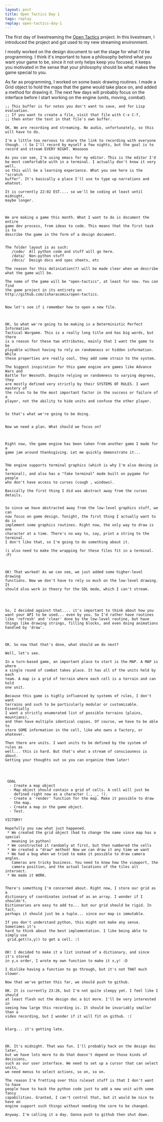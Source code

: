 ```yaml
---
layout: post
title: Open Tactics Day 1
tags: replay
replay: open-tactics-day-1
---
```

The first day of livestreaming the [Open Tactics](http://github.com/isharacomix/rules-of-war)
project. In this livestream, I introduced the project and got used to my new
streaming environment.

I mostly worked on the design document to set the stage for what I'd be
programming. I think it's important to have a philosophy behind what you want
your game to be, since it not only helps keep you focused, it keeps you 
motivated in the sense that your philosophy should be what makes the game
special to you.

As far as programming, I worked on some basic drawing routines. I made a Grid
object to hold the maps that the game would take place on, and added a method
for drawing it. The next few days will probably focus on the interface before
I start working on the engine (units, moving, combat).

    ;; This buffer is for notes you don't want to save, and for Lisp evaluation.
    ;; If you want to create a file, visit that file with C-x C-f,
    ;; then enter the text in that file's own buffer.

    OK. We are recording and streaming. No audio, unfortunately, so this
    will have to do.

    I'm a little too nervous to share the link to recording with everyone
    though. :( So I'll record by myself a few nights, but the goal is to
    record and stream EVERY NIGHT. Woooooo

    As you can see, I'm using emacs for my editor. This is the editor I'd
    be most comfortable with in a terminal. I actually don't know it very well,
    so this will be a learning experience. What you see here is the "scratch
    buffer". It's basically a place I'll use to type up narrations and whatnot.

    It is currently 22:02 EST.... so we'll be coding at least until midnight,
    maybe longer.



    We are making a game this month. What I want to do is document the entire
    game dev process, from ideas to code. This means that the first task is to
    describe the game in the form of a design document. 


    The folder layout is as such:
       /code/  All python code and stuff will go here.
       /data/  Non-python stuff
       /docs/  Design docs and spec sheets, etc

    The reason for this deliniation(?) will be made clear when we describe
    what the game will be.

    The name of the game will be "open-tactics", at least for now. You can find
    the game project in its entirety on http://github.com/isharacomix/open-tactics.


    Now let's see if i remember how to open a new file.



    OK. So what we're going to be making is a Deterministic Perfect Information
    Tactical Wargame. This is a really long title and has big words, but there
    is a reason for these two attributes, mainly that I want the game to be
    playable without having to rely on randomness or hidden information. While
    these properties are really cool, they add some strain to the system.

    The biggest inspiration for this game engine are games like Advance Wars and
    Battle for Wesnoth. Despite relying on randomness to varying degrees, they
    are mostly defined very strictly by their SYSTEMS OF RULES. I want mastery of
    the rules to be the most important factor in the success or failure of a
    player, not the ability to hide units and confuse the other player.


    So that's what we're going to be doing.


    Now we need a plan. What should we focus on?



    Right now, the game engine has been taken from another game I made for a
    game jam around thanksgiving. Let me quickly demonstrate it...


    THe engine supports terminal graphics (which is why I'm also deving in a
    terminal), and also has a "fake terminal" mode built on pygame for people
    who don't have access to curses (cough , windows).

    Basically the first thing I did was abstract away from the curses details.


    So since we have abstracted away from the low-level graphics stuff, we can
    now focus on game design. Tonight, the first thing I actually want to do is
    implement some graphics routines. Right now, the only way to draw is one
    character at a time. There's no way to, say, print a string to the terminal.
    I don't like that, so I'm going to do something about it.

    (i also need to make the wrapping for these files fit in a terminal. :P)



    OK! That worked! As we can see, we just added some higher-level drawing
    functions. Now we don't have to rely so much on the low-level drawing. It
    should also work in theory for the SDL mode, which I can't stream.




    So, I decided against that.... it's important to think about how you
    want your API to be used... even by you. So I'd rather have routines
    like 'refresh' and 'clear' done by the low-level routine, but have
    things like drawing strings, filling blocks, and even doing animations
    handled by 'draw'.



    OK. So now that that's done, what should we do next?

    Well, let's see.

    In a turn-based game, an important place to start is the MAP. A MAP is where
    a single round of combat takes place. It has all of the units held by each
    team. A map is a grid of terrain where each cell is a terrain and can hold
    one unit.

    Because this game is highly influenced by systems of rules, I don't want
    terrains and such to be particularly modular or customizable. Essentially
    I want a strictly enumerated list of possible terrains (plains, mountians),
    and then have multiple identical copies. Of course, we have to be able to
    store SOME information in the cell, like who owns a factory, or whatever.

    Then there are units. I want units to be defined by the system of rules as
    well... this is hard. But that's what a stream of consciouness is about. 
    Getting your thoughts out so you can organize them later!




     GOAL
      - Create a map object
      - Map object should contain a grid of cells. A cell will just be
        defined right now as a character (., _, !).
      - Create a 'render' function for the map. Make it possible to draw
        the map.
      - Create a map in the game object.
      - Test.

    VICTORY!

    Hopefully you saw what just happened.
     * We created the grid object (had to change the name since map has a special
       meaning in python)
     * We constructed it randomly at first, but then numbered the cells
     * We created a "draw" method! Now we can draw it any time we want
     * We had a bug when we tried to make it possible to draw camera angles.
       Cameras are tricky business. You need to know how the viewport, the
       camera position, and the actual locations of the tiles all intersect.
     * We made it WORK.


    There's something I'm concerned about. Right now, I store our grid as a
    dictionary of coordinates instead of as an array. I wonder if I shouldn't.
    Dictionaries are easy to add to... but our grid should be rigid. In fact,
    perhaps it should just be a tuple... since our map is immutable.

    If you don't understand python, this might not make any sense. Sometimes it's
    hard to think about the best implementation. I like being able to simply use
     grid.get((x,y)) to get a cell. :(


    OK! I decided to make it a list instead of a dictionary, and since it's stored
    in y,x order, I wrote my own function to make it x,y! :D

    I dislike having a function to go through, but it's not THAT much slower.

    Now that we've gotten this far, we should push to github.

    OK. It is currently 23:26, but I'm not quite sleepy yet. I feel like I should
    at least flesh out the design doc a bit more. I'll be very interested in
    seeing how large this recording is. It should be invariably smaller than a
    video recording, but I wonder if it will fit on github. :(


    blarg... it's getting late.



    OK. It's midnight. That was fun. I'll probably hack on the design doc later,
    but we have lots more to do that doesn't depend on those kinds of decisions,
    such as our user interface. We need to set up a cursor that can select units,
    we need menus to select actions, so on, so on.

    The reason I'm fretting over this ruleset stuff is that I don't want to have
    people have to hack the python code just to add a new unit with some fancy
    capabilities. Granted, I can't control that, but it would be nice to have an
    engine support such things without needing the core to be changed.

    Anyway. I'm calling it a day. Gonna push to github then shut down.




